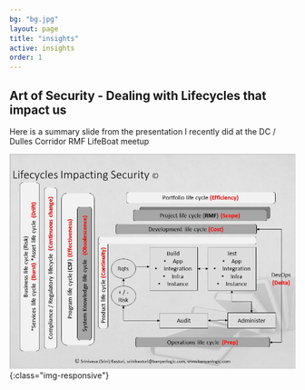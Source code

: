 ```yaml
---
bg: "bg.jpg"
layout: page
title: "insights"
active: insights
order: 1
---
```

## Art of Security - Dealing with Lifecycles that impact us
Here is a summary slide from the presentation I recently did at the DC / Dulles Corridor RMF LifeBoat meetup

![Art of Security - LC](/assets/images/BL-ArtofSec-workingWithLCs.jpg){:class="img-responsive"}